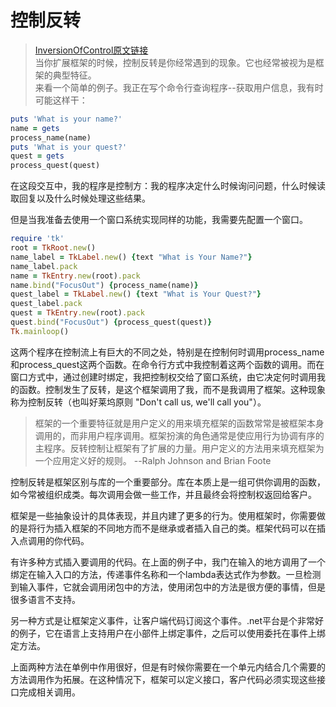 # 控制反转
> [InversionOfControl原文链接](https://martinfowler.com/bliki/InversionOfControl.html)  
当你扩展框架的时候，控制反转是你经常遇到的现象。它也经常被视为是框架的典型特征。  
来看一个简单的例子。我正在写个命令行查询程序--获取用户信息，我有时可能这样干：    
```ruby
puts 'What is your name?'
name = gets
process_name(name)
puts 'What is your quest?'
quest = gets
process_quest(quest)
```

在这段交互中，我的程序是控制方：我的程序决定什么时候询问问题，什么时候读取回复以及什么时候处理这些结果。  

但是当我准备去使用一个窗口系统实现同样的功能，我需要先配置一个窗口。
```ruby
require 'tk'
root = TkRoot.new()
name_label = TkLabel.new() {text "What is Your Name?"}
name_label.pack
name = TkEntry.new(root).pack
name.bind("FocusOut") {process_name(name)}
quest_label = TkLabel.new() {text "What is Your Quest?"}
quest_label.pack
quest = TkEntry.new(root).pack
quest.bind("FocusOut") {process_quest(quest)}
Tk.mainloop()
```
这两个程序在控制流上有巨大的不同之处，特别是在控制何时调用process_name和process_quest这两个函数。在命令行方式中我控制着这两个函数的调用。而在窗口方式中，通过创建时绑定，我把控制权交给了窗口系统，由它决定何时调用我的函数。控制发生了反转，是这个框架调用了我，而不是我调用了框架。这种现象称为控制反转（也叫好莱坞原则 "Don't call us, we'll call you"）。  

> 框架的一个重要特征就是用户定义的用来填充框架的函数常常是被框架本身调用的，而非用户程序调用。框架扮演的角色通常是使应用行为协调有序的主程序。反转控制让框架有了扩展的力量。用户定义的方法用来填充框架为一个应用定义好的规则。  --Ralph Johnson and Brian Foote   

控制反转是框架区别与库的一个重要部分。库在本质上是一组可供你调用的函数，如今常被组织成类。每次调用会做一些工作，并且最终会将控制权返回给客户。  

框架是一些抽象设计的具体表现，并且内建了更多的行为。使用框架时，你需要做的是将行为插入框架的不同地方而不是继承或者插入自己的类。框架代码可以在插入点调用的你代码。  

有许多种方式插入要调用的代码。在上面的例子中，我门在输入的地方调用了一个绑定在输入入口的方法，传递事件名称和一个lambda表达式作为参数。一旦检测到输入事件，它就会调用闭包中的方法，使用闭包中的方法是很方便的事情，但是很多语言不支持。  

另一种方式是让框架定义事件，让客户端代码订阅这个事件。.net平台是个非常好的例子，它在语言上支持用户在小部件上绑定事件，之后可以使用委托在事件上绑定方法。  

上面两种方法在单例中作用很好，但是有时候你需要在一个单元内结合几个需要的方法调用作为拓展。在这种情况下，框架可以定义接口，客户代码必须实现这些接口完成相关调用。
